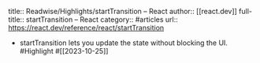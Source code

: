 title:: Readwise/Highlights/startTransition – React
author:: [[react.dev]]
full-title:: startTransition – React
category:: #articles
url:: https://react.dev/reference/react/startTransition
- startTransition lets you update the state without blocking the UI. #Highlight #[[2023-10-25]]